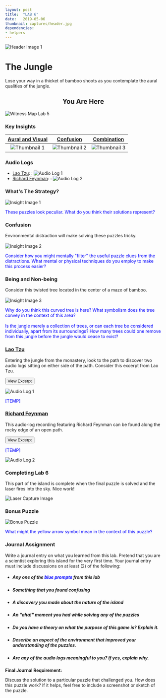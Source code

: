 ```yaml
---
layout: post
title:  "LAB 6"
date:   2019-05-06
thumbnail: captures/header.jpg
dependencies:
- helpers
---
```



![Header Image 1](captures/header.jpg#header)
# The Jungle

Lose your way in a thicket of bamboo shoots as you contemplate the aural qualities of the jungle.

## <center>You Are Here</center>

![Witness Map Lab 5](captures/Witness_Map_Lab6.jpg#capture)

### Key Insights

| [Aural and Visual](#aural-and-visual) | [Confusion](#confusion) | [Combination](#combination) |
|:-:|:-:|:-:|
|![Thumbnail 1](captures/insight_1.jpg#thumbnail)| ![Thumbnail 2](captures/insight_2.jpg#thumbnail)| ![Thumbnail 3](captures/insight_3.jpg#thumbnail)|

### Audio Logs

- [Lao Tzu](#lao-tzu):
: ![Audio Log 1](captures/audio_log_1.jpg#audio_log)
- [Richard Feynman](#richard-feynman):
: ![Audio Log 2](captures/audio_log_2.jpg#audio_log)

### What's The Strategy?

![Insight Image 1](captures/insight_1.jpg#capture)

<span style="color: blue">These puzzles look peculiar. What do you think their solutions represent?</span>

### Confusion
Environmental distraction will make solving these puzzles tricky.
<br><br>
![Insight Image 2](captures/insight_2.jpg#capture)

<span style="color: blue">Consider how you might mentally "filter" the useful puzzle clues from the distractions. What mental or physical techniques do you employ to make this process easier?</span>

### Being and Non-being
Consider this twisted tree located in the center of a maze of bamboo.
<br><br>
![Insight Image 3](captures/insight_3.jpg#capture)

<!-- Is this tree apart from the jungle, surrounded yet separate from it? Does the jungle encompass this tree, and all trees, individually, or together? How many bamboo shoots could one remove from this jungle before the jungle would cease to exist? -->

<span style="color: blue">
Why do you think this curved tree is here? What symbolism does the tree convey in the context of this area?<br><br>Is the jungle merely a collection of trees, or can each tree be considered individually, apart from its surroundings? How many trees could one remove from this jungle before the jungle would cease to exist?</span>

### [Lao Tzu](https://psychology.fas.harvard.edu/people/b-f-skinner)

Entering the jungle from the monastery, look to the path to discover two audio logs sitting on either side of the path. Consider this excerpt from Lao Tzu.

<button onclick="collapseExcerpt1()">View Excerpt</button>

<div id="excerpt1" style="display:none">
"We join spokes together in a wheel, but it is the center hole that makes the wagon move. We shape clay into a pot, but it is the emptiness inside that holds whatever we want. We hammer wood for a house, but it is the inner space that makes it livable. We work with being, but non-being is what we use."
<br>---<br>
Lao Tzu
</div>

![Audio Log 1](captures/audio_log_1.jpg#capture)

<span style="color: blue">[TEMP]</span>

### [Richard Feynman](https://www.nobelprize.org/prizes/literature/1913/tagore/biographical/)

This audio-log recording featuring Richard Feynman can be found along the rocky edge of an open path.

<button onclick="collapseExcerpt2()">View Excerpt</button>

<div id="excerpt2" style="display:none">

“The scientist has a lot of experience with ignorance and doubt and uncertainty, and this experience is of very great importance, I think. When a scientist doesn’t know the answer to a problem, he is ignorant. When he has a hunch as to what the result is, he is uncertain. And when he is pretty damn sure of what the result is going to be, he is still in some doubt. We have found it of paramount importance that in order to progress, we must recognize our ignorance and leave room for doubt. Scientific knowledge is a body of statements of varying degrees of certainty — some most unsure, some nearly sure, but none absolutely certain. Now, we scientists are used to this, and we take it for granted that it is perfectly consistent to be unsure, that it is possible to live and not know. But I don’t know whether everyone realizes this is true. Our freedom to doubt was born out of a struggle against authority in the early days of science. It was a very deep and strong struggle: permit us to question — to doubt — to not be sure. I think that it is important that we do not forget this struggle and thus perhaps lose what we have gained.”
<br>---<br>
Richard Feynman
</div>

<span style="color: blue">[TEMP]</span>

![Audio Log 2](captures/audio_log_2.jpg#capture)


### Completing Lab 6

This part of the island is complete when the final puzzle is solved and the laser fires into the sky. Nice work!

![Laser Capture Image](captures/laser_capture.jpg#capture)

### Bonus Puzzle

![Bonus Puzzle](captures/bonus_puzzle.jpg#capture)

<span style="color: blue">What might the yellow arrow symbol mean in the context of this puzzle?</span>


### Journal Assignment

Write a journal entry on what you learned from this lab. Pretend that you are a scientist exploring this island for the very first time. Your journal entry must include discussions on at least (2) of the following:

- ##### Any one of the <span style="color: blue">blue prompts</span> from this lab
- ##### Something that you found confusing
- ##### A discovery you made about the nature of the island
- ##### An "aha!" moment you had while solving any of the puzzles
- ##### Do you have a theory on what the purpose of this game is? Explain it.
- ##### Describe an aspect of the environment that improved your understanding of the puzzles.
- ##### Are any of the audio logs meaningful to you? If yes, explain why.

**Final Journal Requirement:**

Discuss the solution to a particular puzzle that challenged you. How does this puzzle work? If it helps, feel free to include a screenshot or sketch of the puzzle.

<!-- As you reflect on your experiences in The Witness from this week, alongside class discussion, lecture, and readings, consider including responses to the <span style="color: blue">prompts in blue</span> as a starting point, as well as your own thoughts, questions, observations, and connections.

Contemplate including in your responses observations on the puzzle mechanics and game design of the environment in this week's section of puzzles. What interesting environmental clues and insights did you uncover in this area of the game? What lessons, or creative discoveries from previous island sections may have helped or hindered your completion of this week's challenges, and in what way did they effect your understanding of this week's puzzles?

Additionally, consider how responses can include your interpretation of in-game quotes from audio recorders and how these quotes might relate to puzzles or ideas from a certain area of The Witness island. Further steps could be taken to research the famous figures behind these audio recorder quotes to learn more about their backgrounds and how their philosophies intertwine with the lessons in this game. -->
